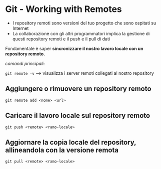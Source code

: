 # Git - Working with Remotes
* I repository remoti sono versioni del tuo progetto che sono ospitati su Internet
* La collaborazione con gli altri programmatori implica la gestione di questi repository remoti e il push e il pull di dati

Fondamentale è saper **sincronizzare il nostro lavoro locale con un repository remoto.**

*comandi principali:*

`git remote -v` --> visualizza i server remoti collegati al nostro repository

## Aggiungere o rimuovere un repository remoto

`git remote add <nome> <url>`

## Caricare il lavoro locale sul repository remoto

`git push <remote> <ramo-locale>`

## Aggiornare la copia locale del repository, allineandola con la versione remota

`git pull <remote> <ramo-locale>`

